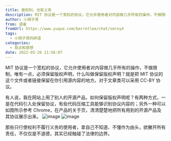 ```yaml
---
title: 是权利，也有义务
description: MIT 协议是一个宽松的协议，它允许使用者对内容做几乎所有的操作，不做限制，唯有一点，必须保留版权声明，什么叫做保留版权声明？就是把 MIT 协议的这个文件或者链接保留在你引用源内容的地方。对于文章类可以采用 CC-BY 协议。有人说，我在网站上用了别人的开源产品，如何保留版权声明呢？有两种方...
author: 小胡子哥
from: 语雀
fromUrl: https://www.yuque.com/barretlee/chat/smroy4
tags:
  - 小胡子哥的碎语
categories:
  - 观点和感想
date: 2022-05-26 11:56:07
---
```


MIT 协议是一个宽松的协议，它允许使用者对内容做几乎所有的操作，不做限制，唯有一点，必须保留版权声明，什么叫做保留版权声明？就是把 MIT 协议的这个文件或者链接保留在你引用源内容的地方。对于文章类可以采用 CC-BY 协议。

有人说，我在网站上用了别人的开源产品，如何保留版权声明呢？有两种方式，一是在代码引入处保留协议，有些代码压缩工具能够识别协议内容的；另外一种可以如图所示参考 Chrome，在产品的关于页，清清楚楚地把所有用到的开源产品及其协议展示出来。
![image](https://cdn.jsdelivr.net/gh/barretlee/blog/blog/src/blogimgs/2022/05/26/1653537420229-92cc47ed-243c-49e5-ab88-a8558ac971ed.png)
![image](https://cdn.jsdelivr.net/gh/barretlee/blog/blog/src/blogimgs/2022/05/26/1653537424041-f7f64924-2be1-4014-9398-3a1af487b44e.png)

那些只行使权利不履行义务的使用者，拿自己不知道、不懂作为由头，欲撇开所有责任，不仅仅是不道德，其实已经触碰了法律的边界。

